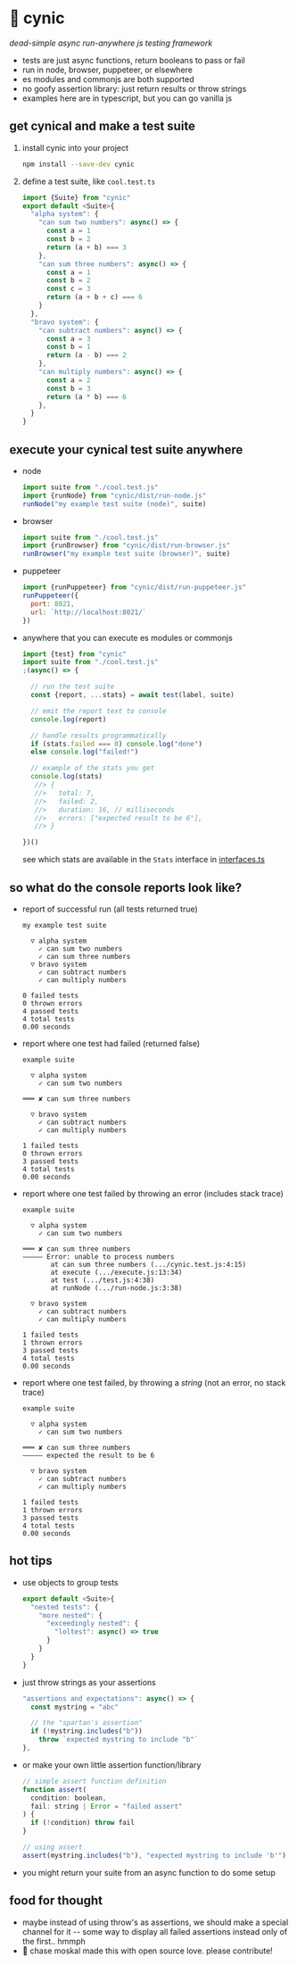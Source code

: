 
# 🧐 cynic

*dead-simple async run-anywhere js testing framework*

- tests are just async functions, return booleans to pass or fail
- run in node, browser, puppeteer, or elsewhere
- es modules and commonjs are both supported
- no goofy assertion library: just return results or throw strings
- examples here are in typescript, but you can go vanilla js

## get cynical and make a test suite

1. install cynic into your project

    ```sh
    npm install --save-dev cynic
    ```

2. define a test suite, like `cool.test.ts`

    ```js
    import {Suite} from "cynic"
    export default <Suite>{
      "alpha system": {
        "can sum two numbers": async() => {
          const a = 1
          const b = 2
          return (a + b) === 3
        },
        "can sum three numbers": async() => {
          const a = 1
          const b = 2
          const c = 3
          return (a + b + c) === 6
        }
      },
      "bravo system": {
        "can subtract numbers": async() => {
          const a = 3
          const b = 1
          return (a - b) === 2
        },
        "can multiply numbers": async() => {
          const a = 2
          const b = 3
          return (a * b) === 6
        },
      }
    }
    ```

## execute your cynical test suite anywhere

- node

    ```js
    import suite from "./cool.test.js"
    import {runNode} from "cynic/dist/run-node.js"
    runNode("my example test suite (node)", suite)
    ```

- browser

    ```js
    import suite from "./cool.test.js"
    import {runBrowser} from "cynic/dist/run-browser.js"
    runBrowser("my example test suite (browser)", suite)
    ```

- puppeteer

    ```js
    import {runPuppeteer} from "cynic/dist/run-puppeteer.js"
    runPuppeteer({
      port: 8021,
      url: `http://localhost:8021/`
    })
    ```

- anywhere that you can execute es modules or commonjs

    ```js
    import {test} from "cynic"
    import suite from "./cool.test.js"
    ;(async() => {

      // run the test suite
      const {report, ...stats} = await test(label, suite)

      // emit the report text to console
      console.log(report)

      // handle results programmatically
      if (stats.failed === 0) console.log("done")
      else console.log("failed!")

      // example of the stats you get
      console.log(stats)
       //> {
       //>   total: 7,
       //>   failed: 2,
       //>   duration: 16, // milliseconds
       //>   errors: ["expected result to be 6"],
       //> }

    })()
    ```

    see which stats are available in the `Stats` interface in [interfaces.ts](./source/interfaces.ts)

## so what do the console reports look like?

- report of successful run (all tests returned true)

    ```
    my example test suite
    
      ▽ alpha system
        ✓ can sum two numbers
        ✓ can sum three numbers
      ▽ bravo system
        ✓ can subtract numbers
        ✓ can multiply numbers
    
    0 failed tests
    0 thrown errors
    4 passed tests
    4 total tests
    0.00 seconds
    ```

- report where one test had failed (returned false)

    ```
    example suite
    
      ▽ alpha system
        ✓ can sum two numbers
    
    ═══ ✘ can sum three numbers
    
      ▽ bravo system
        ✓ can subtract numbers
        ✓ can multiply numbers
    
    1 failed tests
    0 thrown errors
    3 passed tests
    4 total tests
    0.00 seconds
    ```

- report where one test failed by throwing an error (includes stack trace)

    ```
    example suite
    
      ▽ alpha system
        ✓ can sum two numbers
    
    ═══ ✘ can sum three numbers
    ――――― Error: unable to process numbers
           at can sum three numbers (.../cynic.test.js:4:15)
           at execute (.../execute.js:13:34)
           at test (.../test.js:4:38)
           at runNode (.../run-node.js:3:38)
    
      ▽ bravo system
        ✓ can subtract numbers
        ✓ can multiply numbers
    
    1 failed tests
    1 thrown errors
    3 passed tests
    4 total tests
    0.00 seconds
    ```

- report where one test failed, by throwing a *string* (not an error, no stack trace)

    ```
    example suite
    
      ▽ alpha system
        ✓ can sum two numbers
    
    ═══ ✘ can sum three numbers
    ――――― expected the result to be 6
    
      ▽ bravo system
        ✓ can subtract numbers
        ✓ can multiply numbers
    
    1 failed tests
    1 thrown errors
    3 passed tests
    4 total tests
    0.00 seconds
    ```

## hot tips

- use objects to group tests

    ```js
    export default <Suite>{
      "nested tests": {
        "more nested": {
          "exceedingly nested": {
            "loltest": async() => true
          }
        }
      }
    }
    ```

- just throw strings as your assertions

    ```js
    "assertions and expectations": async() => {
      const mystring = "abc"

      // the "spartan's assertion"
      if (!mystring.includes("b"))
        throw `expected mystring to include "b"`
    },
    ```

- or make your own little assertion function/library

    ```js
    // simple assert function definition
    function assert(
      condition: boolean,
      fail: string | Error = "failed assert"
    ) {
      if (!condition) throw fail
    }

    // using assert
    assert(mystring.includes("b"), "expected mystring to include 'b'")
    ```

- you might return your suite from an async function to do some setup

## food for thought

- maybe instead of using throw's as assertions, we should make a special channel for it -- some way to display all failed assertions instead only of the first.. hmmph
- 🥃 chase moskal made this with open source love. please contribute!
